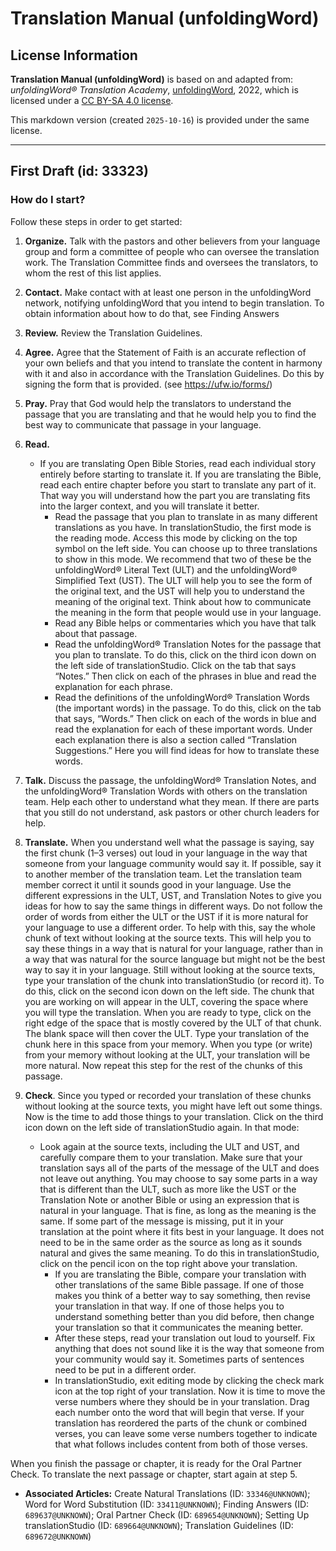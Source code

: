 # Translation Manual (unfoldingWord)

## License Information

**Translation Manual (unfoldingWord)** is based on and adapted from: _unfoldingWord® Translation Academy_, [unfoldingWord](https://unfoldingword.org/utw), 2022, which is licensed under a [CC BY-SA 4.0 license](https://creativecommons.org/licenses/by-sa/4.0/legalcode.en).

This markdown version (created `2025-10-16`) is provided under the same license.



--------------------------------

## First Draft (id: 33323)

### How do I start?

Follow these steps in order to get started:

1. **Organize.** Talk with the pastors and other believers from your language group and form a committee of people who can oversee the translation work. The Translation Committee finds and oversees the translators, to whom the rest of this list applies.
2. **Contact.** Make contact with at least one person in the unfoldingWord network, notifying unfoldingWord that you intend to begin translation. To obtain information about how to do that, see Finding Answers
3. **Review.** Review the Translation Guidelines.
4. **Agree.** Agree that the Statement of Faith is an accurate reflection of your own beliefs and that you intend to translate the content in harmony with it and also in accordance with the Translation Guidelines. Do this by signing the form that is provided. (see https://ufw.io/forms/)
5. **Pray.** Pray that God would help the translators to understand the passage that you are translating and that he would help you to find the best way to communicate that passage in your language.
6. **Read.**

    * If you are translating Open Bible Stories, read each individual story entirely before starting to translate it. If you are translating the Bible, read each entire chapter before you start to translate any part of it. That way you will understand how the part you are translating fits into the larger context, and you will translate it better.
        * Read the passage that you plan to translate in as many different translations as you have. In translationStudio, the first mode is the reading mode. Access this mode by clicking on the top symbol on the left side. You can choose up to three translations to show in this mode. We recommend that two of these be the unfoldingWord® Literal Text (ULT) and the unfoldingWord® Simplified Text (UST). The ULT will help you to see the form of the original text, and the UST will help you to understand the meaning of the original text. Think about how to communicate the meaning in the form that people would use in your language.
        * Read any Bible helps or commentaries which you have that talk about that passage.
        * Read the unfoldingWord® Translation Notes for the passage that you plan to translate. To do this, click on the third icon down on the left side of translationStudio. Click on the tab that says “Notes.” Then click on each of the phrases in blue and read the explanation for each phrase.
        * Read the definitions of the unfoldingWord® Translation Words (the important words) in the passage. To do this, click on the tab that says, “Words.” Then click on each of the words in blue and read the explanation for each of these important words. Under each explanation there is also a section called “Translation Suggestions.” Here you will find ideas for how to translate these words.
7. **Talk.** Discuss the passage, the unfoldingWord® Translation Notes, and the unfoldingWord® Translation Words with others on the translation team. Help each other to understand what they mean. If there are parts that you still do not understand, ask pastors or other church leaders for help.
8. **Translate.** When you understand well what the passage is saying, say the first chunk (1–3 verses) out loud in your language in the way that someone from your language community would say it. If possible, say it to another member of the translation team. Let the translation team member correct it until it sounds good in your language. Use the different expressions in the ULT, UST, and Translation Notes to give you ideas for how to say the same things in different ways. Do not follow the order of words from either the ULT or the UST if it is more natural for your language to use a different order. To help with this, say the whole chunk of text without looking at the source texts. This will help you to say these things in a way that is natural for your language, rather than in a way that was natural for the source language but might not be the best way to say it in your language. Still without looking at the source texts, type your translation of the chunk into translationStudio (or record it). To do this, click on the second icon down on the left side. The chunk that you are working on will appear in the ULT, covering the space where you will type the translation. When you are ready to type, click on the right edge of the space that is mostly covered by the ULT of that chunk. The blank space will then cover the ULT. Type your translation of the chunk here in this space from your memory. When you type (or write) from your memory without looking at the ULT, your translation will be more natural. Now repeat this step for the rest of the chunks of this passage.
9. **Check**. Since you typed or recorded your translation of these chunks without looking at the source texts, you might have left out some things. Now is the time to add those things to your translation. Click on the third icon down on the left side of translationStudio again. In that mode:

    * Look again at the source texts, including the ULT and UST, and carefully compare them to your translation. Make sure that your translation says all of the parts of the message of the ULT and does not leave out anything. You may choose to say some parts in a way that is different than the ULT, such as more like the UST or the Translation Note or another Bible or using an expression that is natural in your language. That is fine, as long as the meaning is the same. If some part of the message is missing, put it in your translation at the point where it fits best in your language. It does not need to be in the same order as the source as long as it sounds natural and gives the same meaning. To do this in translationStudio, click on the pencil icon on the top right above your translation.
        * If you are translating the Bible, compare your translation with other translations of the same Bible passage. If one of those makes you think of a better way to say something, then revise your translation in that way. If one of those helps you to understand something better than you did before, then change your translation so that it communicates the meaning better.
        * After these steps, read your translation out loud to yourself. Fix anything that does not sound like it is the way that someone from your community would say it. Sometimes parts of sentences need to be put in a different order.
        * In translationStudio, exit editing mode by clicking the check mark icon at the top right of your translation. Now it is time to move the verse numbers where they should be in your translation. Drag each number onto the word that will begin that verse. If your translation has reordered the parts of the chunk or combined verses, you can leave some verse numbers together to indicate that what follows includes content from both of those verses.

When you finish the passage or chapter, it is ready for the Oral Partner Check. To translate the next passage or chapter, start again at step 5\.

* **Associated Articles:** Create Natural Translations (ID: `33346@UNKNOWN`); Word for Word Substitution (ID: `33411@UNKNOWN`); Finding Answers (ID: `689637@UNKNOWN`); Oral Partner Check (ID: `689654@UNKNOWN`); Setting Up translationStudio (ID: `689664@UNKNOWN`); Translation Guidelines (ID: `689672@UNKNOWN`)

